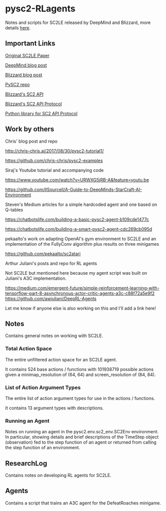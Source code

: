 # pysc2-RLagents
Notes and scripts for SC2LE released by DeepMind and Blizzard, more details [here](https://github.com/deepmind/pysc2).

## Important Links

[Original SC2LE Paper](https://deepmind.com/documents/110/sc2le.pdf)

[DeepMind blog post](https://deepmind.com/blog/deepmind-and-blizzard-open-starcraft-ii-ai-research-environment/)

[Blizzard blog post](http://us.battle.net/sc2/en/blog/20944009)

[PySC2 repo](https://github.com/deepmind/pysc2)

[Blizzard's SC2 API](https://github.com/Blizzard/s2client-api)

[Blizzard's SC2 API Protocol](https://github.com/Blizzard/s2client-proto)

[Python library for SC2 API Protocol](https://pypi.python.org/pypi/s2clientprotocol/)

## Work by others

Chris' blog post and repo

<http://chris-chris.ai/2017/08/30/pysc2-tutorial1/>

<https://github.com/chris-chris/pysc2-examples>

Siraj's Youtube tutorial and accompanying code

<https://www.youtube.com/watch?v=URWXG5jRB-A&feature=youtu.be>

<https://github.com/llSourcell/A-Guide-to-DeepMinds-StarCraft-AI-Environment>

Steven's Medium articles for a simple hardcoded agent and one based on Q-tables

<https://chatbotslife.com/building-a-basic-pysc2-agent-b109cde1477c>

<https://chatbotslife.com/building-a-smart-pysc2-agent-cdc269cb095d>

pekaalto's work on adapting OpenAI's gym environment to SC2LE and an implementation of the FullyConv algorithm plus results on three minigames

<https://github.com/pekaalto/sc2atari>

Arthur Juliani's posts and repo for RL agents

Not SC2LE but mentioned here because my agent script was built on Juliani's A3C implementation.

<https://medium.com/emergent-future/simple-reinforcement-learning-with-tensorflow-part-8-asynchronous-actor-critic-agents-a3c-c88f72a5e9f2>
<https://github.com/awjuliani/DeepRL-Agents>

Let me know if anyone else is also working on this and I'll add a link here!

## Notes

Contains general notes on working with SC2LE.

### Total Action Space

The entire unfiltered action space for an SC2LE agent.

It contains 524 base actions / functions with 101938719 possible actions given a minimap_resolution of (64, 64) and screen_resolution of (84, 84).

### List of Action Argument Types

The entire list of action argument types for use in the actions / functions.

It contains 13 argument types with descriptions.

### Running an Agent

Notes on running an agent in the pysc2.env.sc2_env.SC2Env environment. In particular, showing details and brief descriptions of the TimeStep object (observation) fed to the step function of an agent or returned from calling the step function of an environment.

## ResearchLog

Contains notes on developing RL agents for SC2LE.

## Agents

Contains a script that trains an A3C agent for the DefeatRoaches minigame.
 